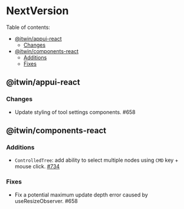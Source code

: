 # NextVersion <!-- omit from toc -->

Table of contents:

- [@itwin/appui-react](#itwinappui-react)
  - [Changes](#changes)
- [@itwin/components-react](#itwincomponents-react)
  - [Additions](#additions)
  - [Fixes](#fixes)

## @itwin/appui-react

### Changes

- Update styling of tool settings components. #658

## @itwin/components-react

### Additions

- `ControlledTree`: add ability to select multiple nodes using `CMD` key + mouse click. [#734](https://github.com/iTwin/appui/pull/734)

### Fixes

- Fix a potential maximum update depth error caused by useResizeObserver. #658
